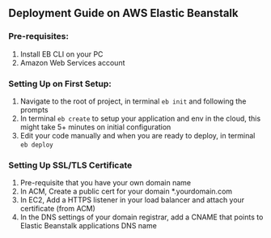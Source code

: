 ## Deployment Guide on AWS Elastic Beanstalk

### Pre-requisites:
1. Install EB CLI on your PC
2. Amazon Web Services account

### Setting Up on First Setup:
1. Navigate to the root of project, in terminal ```eb init``` and following the prompts
2. In terminal ```eb create``` to setup your application and env in the cloud, this might take 5+ minutes on initial configuration
3. Edit your code manually and when you are ready to deploy, in terminal ```eb deploy```

### Setting Up SSL/TLS Certificate
1. Pre-requisite that you have your own domain name
2. In ACM, Create a public cert for your domain *.yourdomain.com
3. In EC2, Add a HTTPS listener in your load balancer and attach your certificate (from ACM)
4. In the DNS settings of your domain registrar, add a CNAME that points to Elastic Beanstalk applications DNS name

